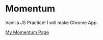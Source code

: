# Momentum

Vanilla JS Practice! I will make Chrome App.

[My Momentum Page](https://suhapy.github.io/momentum/)
